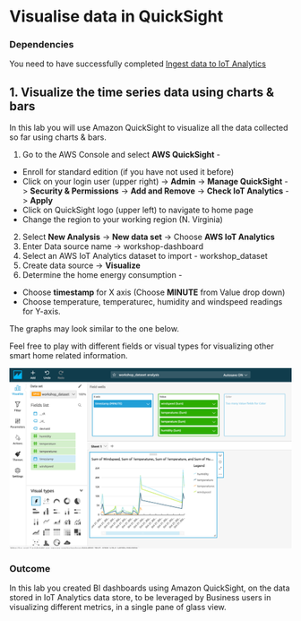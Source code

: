 # Visualise data in QuickSight

### Dependencies

You need to have successfully completed [Ingest data to IoT Analytics](4-analytics/1-analytics.md)

## 1. Visualize the time series data using charts & bars

In this lab you will use Amazon QuickSight to visualize all the data collected so far using charts & bars.

1. Go to the AWS Console and select **AWS QuickSight** -
  * Enroll for standard edition (if you have not used it before)
  * Click on your login user (upper right) -> **Admin** -> **Manage QuickSight** -> **Security & Permissions** -> **Add and Remove** -> **Check IoT Analytics** -> **Apply**
  * Click on QuickSight logo (upper left) to navigate to home page
  * Change the region to your working region (N. Virginia)
2. Select **New Analysis** -> **New data set** -> Choose **AWS IoT Analytics**
3. Enter Data source name -> workshop-dashboard
4. Select an AWS IoT Analytics dataset to import - workshop_dataset
5. Create data source -> **Visualize**
6. Determine the home energy consumption -
  * Choose **timestamp** for X axis (Choose **MINUTE** from Value drop down)
  * Choose temperature, temperaturec, humidity and windspeed readings for Y-axis.

The graphs may look similar to the one below.

Feel free to play with different fields or visual types for visualizing other smart home related information.

![image](img/quicksight.png)

### Outcome

In this lab you created BI dashboards using Amazon QuickSight, on the data stored in IoT Analytics data store, to be leveraged by Business users in visualizing different metrics, in a single pane of glass view.
